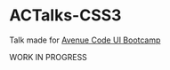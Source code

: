 ACTalks-CSS3
=============

Talk made for [Avenue Code UI Bootcamp](https://github.com/acbr/ui-bootcamp)


WORK IN PROGRESS